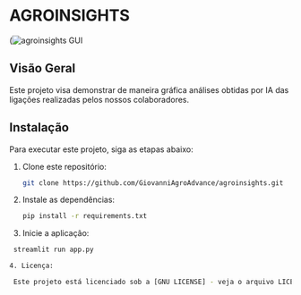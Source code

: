 # AGROINSIGHTS

(![agroinsights GUI](https://github.com/GiovanniAgroAdvance/agroinsights/assets/151926879/061e602c-27ab-4b65-a02e-23d2d91a598e)

## Visão Geral

Este projeto visa demonstrar de maneira gráfica análises obtidas por IA das ligações realizadas pelos nossos colaboradores.

## Instalação

Para executar este projeto, siga as etapas abaixo:

1. Clone este repositório:

   ```bash
   git clone https://github.com/GiovanniAgroAdvance/agroinsights.git

2. Instale as dependências:

   ```bash
   pip install -r requirements.txt

3. Inicie a aplicação:

  ```bash
   streamlit run app.py

4. Licença:

   Este projeto está licenciado sob a [GNU LICENSE] - veja o arquivo LICENSE.md para mais detalhes.
